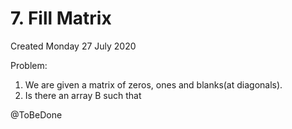 # 7. Fill Matrix
Created Monday 27 July 2020

Problem:

1. We are given a matrix of zeros, ones and blanks(at diagonals).
2. Is there an array B such that

@ToBeDone

